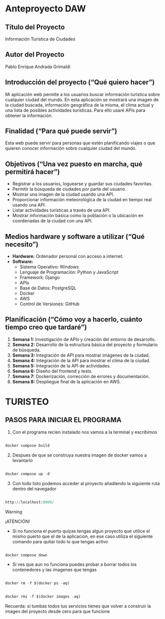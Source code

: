# Anteproyecto DAW

## Título del Proyecto
Información Turística de Ciudades

## Autor del Proyecto
Pablo Enrique Andrada Grimaldi

## Introducción del proyecto (“Qué quiero hacer”)
Mi aplicación web permite a los usuarios buscar información turística sobre cualquier ciudad del mundo. En esta aplicación se mostrará una imagen de la ciudad buscada, información geográfica de la misma, el clima actual y una lista de posibles actividades turísticas. Para ello usaré APIs para obtener la información.

## Finalidad (“Para qué puede servir”)
Esta web puede servir para personas que estén planificando viajes o que quieren conocer información sobre cualquier ciudad del mundo.

## Objetivos (“Una vez puesto en marcha, qué permitirá hacer”)
- Registrar a los usuarios, loguearse y guardar sus ciudades favoritas.
- Permitir la búsqueda de ciudades por parte del usuario.
- Mostrar una imagen de la ciudad usando una API.
- Proporcionar información meteorológica de la ciudad en tiempo real usando una API.
- Listar actividades turísticas a través de una API.
- Mostrar información básica como la población o la ubicación en coordenadas de la ciudad con una API.

## Medios hardware y software a utilizar (“Qué necesito”)
- **Hardware:** Ordenador personal con acceso a internet.
- **Software:**
  - Sistema Operativo: Windows
  - Lenguaje de Programación: Python y JavaScript
  - Framework: Django
  - APIs
  - Base de Datos: PostgreSQL
  - Docker
  - AWS
  - Control de Versiones: GitHub

## Planificación (“Cómo voy a hacerlo, cuánto tiempo creo que tardaré”)
1. **Semana 1:** Investigación de APIs y creación del entorno de desarrollo.
2. **Semana 2:** Desarrollo de la estructura básica del proyecto y formulario de búsqueda.
3. **Semana 3:** Integración de API para mostrar imágenes de la ciudad.
4. **Semana 4:** Integración de la API para mostrar el clima de la ciudad.
5. **Semana 5:** Integración de la API de actividades.
6. **Semana 6:** Diseño del frontend y tests.
7. **Semana 7:** Dockerización, corrección de errores y documentación.
8. **Semana 8:** Despliegue final de la aplicación en AWS.


# TURISTEO
## PASOS PARA INICIAR EL PROGRAMA
1. Con el programa recien instalado nos vamos a la terminal y escribimos
```python

docker compose build

````

2. Despues de que se construya nuestra imagen de docker vamos a levantarlo
```python

docker compose up -d

````

3. Con todo listo podemos acceder al proyecto añadiendo la siguiente ruta dentro del navegador
```python

http://localhost:8000/

````

> [!WARNING]
> ¡ATENCIÓN!

- Si no funciona el puerto quizas tengas algun proyecto que utilice el mismo puerto que el de la aplicacion, en ese caso utiliza el siguiente comando para quitar todo lo que tengas activo
```python

docker compose down

```

- Si ves que aun no funciona puedes probar a borrar todos los contenedores y las imagenes que tengas
```python

docker rm -f $(docker ps -aq)

```
```python

docker rmi -f $(docker images -aq)

```

Recuerda: si tumbas todos tus servicios tienes que volver a construir la imagen del proyecto desde cero para que funcione
